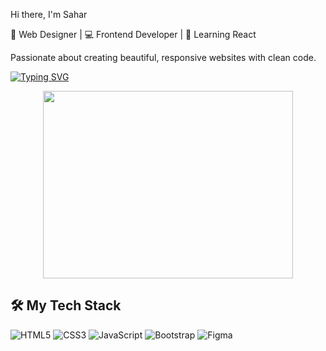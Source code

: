  Hi there, I'm Sahar

🎨 Web Designer | 💻 Frontend Developer | 🌱 Learning React

Passionate about creating beautiful, responsive websites with clean code.

[![Typing SVG](https://readme-typing-svg.herokuapp.com?font=Fira+Code&pause=1000&color=FF7F11&width=435&lines=Frontend+Developer;UI%2FUX+Enthusiast;Responsive+Design+Expert;Web+Designer)](https://git.io/typing-svg)

<div align="center">
  <img src="https://github.com/yourusername/yourusername/blob/main/coding.gif?raw=true" width="400" height="300"/>
</div>

## 🛠️ My Tech Stack

![HTML5](https://img.shields.io/badge/html5-%23E34F26.svg?style=for-the-badge&logo=html5&logoColor=white)
![CSS3](https://img.shields.io/badge/css3-%231572B6.svg?style=for-the-badge&logo=css3&logoColor=white)
![JavaScript](https://img.shields.io/badge/javascript-%23323330.svg?style=for-the-badge&logo=javascript&logoColor=%23F7DF1E)
![Bootstrap](https://img.shields.io/badge/bootstrap-%23563D7C.svg?style=for-the-badge&logo=bootstrap&logoColor=white)
![Figma](https://img.shields.io/badge/figma-%23F24E1E.svg?style=for-the-badge&logo=figma&logoColor=white)



